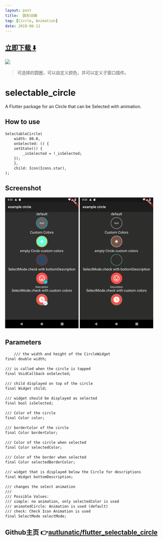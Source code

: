```yaml
---
layout: post
title:  圆形动画
tag: [Circle, Animation]
date: 2019-06-11
---
```


 


## [立即下载 ️⬇️ ](https://codeload.github.com/autlunatic/flutter_selectable_circle/zip/master) 


 
![](https://flutterawesome.com/content/images/2019/05/flutter_selectable_circle.jpg)
 
>
> 可选择的圆圈，可以自定义颜色，并可以定义子窗口插件。
>

 
# selectable_circle

A Flutter package for an Circle that can be Selected with animation.

## How to use

    SelectableCircle(
        width: 80.0,
        onSelected: () {
        setState(() {
            _isSelected = !_isSelected;
        });
        },
        child: Icon(Icons.star),
    );

## Screenshot

<img src="https://github.com/autlunatic/flutter_selectable_circle/blob/master/screenshots/sc.png?raw=true" width="240"/>

<img src="https://github.com/autlunatic/flutter_selectable_circle/blob/master/screenshots/sc.gif?raw=true" width="240"/>

## Parameters

        /// the width and height of the CircleWidget
    final double width;

    /// is called when the circle is tapped
    final VoidCallback onSelected;

    /// child displayed on top of the circle
    final Widget child;

    /// widget should be displayed as selected
    final bool isSelected;

    /// Color of the circle
    final Color color;

    /// borderColor of the circle
    final Color borderColor;

    /// Color of the circle when selected
    final Color selectedColor;

    /// Color of the border when selected
    final Color selectedBorderColor;

    /// widget that is displayed below the Circle for descriptions
    final Widget bottomDescription;

    /// changes the select animation
    ///
    /// Possible Values:
    /// simple: no animation, only selectedColor is used
    /// animatedCircle: Animation is used (default)
    /// check: Check Icon Animation is used
    final SelectMode selectMode;

## Github主页 👉[autlunatic/flutter_selectable_circle](http://github.com/autlunatic/flutter_selectable_circle)